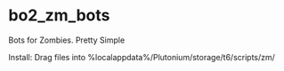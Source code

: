 # bo2_zm_bots
Bots for Zombies. Pretty Simple

Install:
Drag files into %localappdata%/Plutonium/storage/t6/scripts/zm/
